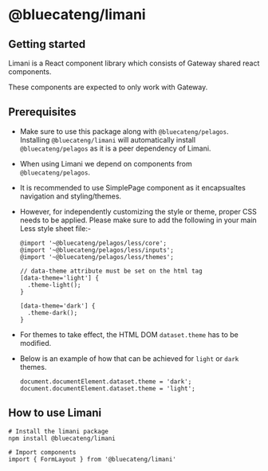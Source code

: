 <!-- Copyright 2023 BlueCat Networks Inc.

Permission to use, copy, modify, and/or distribute this software for any
purpose with or without fee is hereby granted, provided that the above
copyright notice and this permission notice appear in all copies.

THE SOFTWARE IS PROVIDED "AS IS" AND THE AUTHOR DISCLAIMS ALL WARRANTIES WITH
REGARD TO THIS SOFTWARE INCLUDING ALL IMPLIED WARRANTIES OF MERCHANTABILITY
AND FITNESS. IN NO EVENT SHALL THE AUTHOR BE LIABLE FOR ANY SPECIAL, DIRECT,
INDIRECT, OR CONSEQUENTIAL DAMAGES OR ANY DAMAGES WHATSOEVER RESULTING FROM
LOSS OF USE, DATA OR PROFITS, WHETHER IN AN ACTION OF CONTRACT, NEGLIGENCE OR
OTHER TORTIOUS ACTION, ARISING OUT OF OR IN CONNECTION WITH THE USE OR
PERFORMANCE OF THIS SOFTWARE. -->

# @bluecateng/limani

## Getting started

Limani is a React component library which consists of Gateway shared react components.

These components are expected to only work with Gateway.

## Prerequisites

-   Make sure to use this package along with `@bluecateng/pelagos`. Installing `@bluecateng/limani` will automatically install `@bluecateng/pelagos` as it is a peer dependency of Limani.
-   When using Limani we depend on components from `@bluecateng/pelagos`. 
-   It is recommended to use SimplePage component as it encapsualtes navigation and styling/themes. 
-   However, for independently customizing the style or theme, proper CSS needs to be applied. Please make sure to add the following in your main Less style sheet file:-

    ```
    @import '~@bluecateng/pelagos/less/core';
    @import '~@bluecateng/pelagos/less/inputs';
    @import '~@bluecateng/pelagos/less/themes';

    // data-theme attribute must be set on the html tag
    [data-theme='light'] {
      .theme-light();
    }

    [data-theme='dark'] {
      .theme-dark();
    }
    ```
    
-   For themes to take effect, the HTML DOM `dataset.theme` has to be modified. 
-   Below is an example of how that can be achieved for `light` or `dark` themes.
    ```
    document.documentElement.dataset.theme = 'dark';
    document.documentElement.dataset.theme = 'light';
    ```


## How to use Limani

```
# Install the limani package
npm install @bluecateng/limani

# Import components
import { FormLayout } from '@bluecateng/limani'
```

